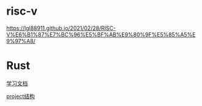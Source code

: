 # risc-v
https://lgl88911.github.io/2021/02/28/RISC-V%E6%B1%87%E7%BC%96%E5%BF%AB%E9%80%9F%E5%85%A5%E9%97%A8/

# Rust
[学习文档](https://doc.rust-lang.org/reference/introduction.html)

[project结构](https://doc.rust-lang.org/cargo/guide/project-layout.html)